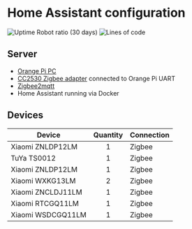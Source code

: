 # Home Assistant configuration
![Uptime Robot ratio (30 days)](https://img.shields.io/uptimerobot/ratio/m788939357-46af9f30226e1b2f68f8336e) ![Lines of code](https://img.shields.io/tokei/lines/github/b00bl1k/hass-configuration)

## Server

* [Orange Pi PC](http://www.orangepi.org/orangepipc/)
* [CC2530 Zigbee adapter](https://www.zigbee2mqtt.io/information/connecting_cc2530.html) connected to Orange Pi UART
* [Zigbee2mqtt](https://www.zigbee2mqtt.io)
* Home Assistant running via Docker

## Devices

| Device            | Quantity | Connection    |
| ----------------- | :------: | ------------- |
| Xiaomi ZNLDP12LM  | 1        | Zigbee        |
| TuYa TS0012       | 1        | Zigbee        |
| Xiaomi ZNLDP12LM  | 1        | Zigbee        |
| Xiaomi WXKG13LM   | 2        | Zigbee        |
| Xiaomi ZNCLDJ11LM | 1        | Zigbee        |
| Xiaomi RTCGQ11LM  | 1        | Zigbee        |
| Xiaomi WSDCGQ11LM | 1        | Zigbee        |
